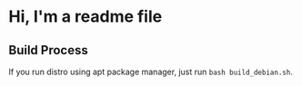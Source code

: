 # Hi, I'm a readme file

## Build Process
If you run distro using apt package manager, just run ```bash build_debian.sh```.
